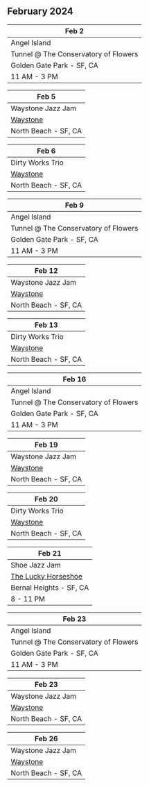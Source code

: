 ## February 2024

| Feb 2
|-
| Angel Island
| Tunnel @ The Conservatory of Flowers
| Golden Gate Park - SF, CA
| 11 AM - 3 PM

| Feb 5
| -
| Waystone Jazz Jam
| <a href="https://www.waystonesf.com" target="new">Waystone</a>
| North Beach - SF, CA

| Feb 6
| -
| Dirty Works Trio
| <a href="https://www.waystonesf.com" target="new">Waystone</a>
| North Beach - SF, CA

| Feb 9
|-
| Angel Island
| Tunnel @ The Conservatory of Flowers
| Golden Gate Park - SF, CA
| 11 AM - 3 PM

| Feb 12
| -
| Waystone Jazz Jam
| <a href="https://www.waystonesf.com" target="new">Waystone</a>
| North Beach - SF, CA

| Feb 13
| -
| Dirty Works Trio
| <a href="https://www.waystonesf.com" target="new">Waystone</a>
| North Beach - SF, CA

| Feb 16
|-
| Angel Island
| Tunnel @ The Conservatory of Flowers
| Golden Gate Park - SF, CA
| 11 AM - 3 PM

| Feb 19
| -
| Waystone Jazz Jam
| <a href="https://www.waystonesf.com" target="new">Waystone</a>
| North Beach - SF, CA

| Feb 20
| -
| Dirty Works Trio
| <a href="https://www.waystonesf.com" target="new">Waystone</a>
| North Beach - SF, CA

| Feb 21
|-
| Shoe Jazz Jam
| <a href="https://www.theluckyhorseshoebar.com/" target="Shoe">The Lucky Horseshoe</a>
| Bernal Heights - SF, CA
| 8 - 11 PM

| Feb 23
|-
| Angel Island
| Tunnel @ The Conservatory of Flowers
| Golden Gate Park - SF, CA
| 11 AM - 3 PM

| Feb 23
| -
| Waystone Jazz Jam
| <a href="https://www.waystonesf.com" target="new">Waystone</a>
| North Beach - SF, CA

| Feb 26
| -
| Waystone Jazz Jam
| <a href="https://www.waystonesf.com" target="new">Waystone</a>
| North Beach - SF, CA
